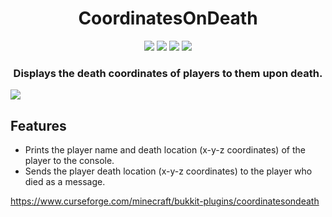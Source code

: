 <div align="center">
<h1>CoordinatesOnDeath</h1>

<img src="https://img.shields.io/github/v/tag/can-aslan/CoordinatesOnDeath?color=l&label=version">
<img src="https://img.shields.io/github/issues/can-aslan/CoordinatesOnDeath?label=known%20issues">
<img src="https://img.shields.io/github/commit-activity/w/can-aslan/CoordinatesOnDeath">
<img src="https://img.shields.io/github/license/can-aslan/CoordinatesOnDeath">
  
### Displays the death coordinates of players to them upon death.
</div>

<img src ="https://imgur.com/AGLQDso">

## Features
+ Prints the player name and death location (x-y-z coordinates) of the player to the console.
+ Sends the player death location (x-y-z coordinates) to the player who died as a message.

https://www.curseforge.com/minecraft/bukkit-plugins/coordinatesondeath
